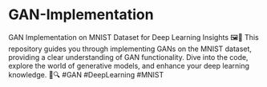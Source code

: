 # GAN-Implementation
GAN Implementation on MNIST Dataset for Deep Learning Insights 🖼️🤖 This repository guides you through implementing GANs on the MNIST dataset, providing a clear understanding of GAN functionality. Dive into the code, explore the world of generative models, and enhance your deep learning knowledge. 🎨🔍 #GAN #DeepLearning #MNIST
